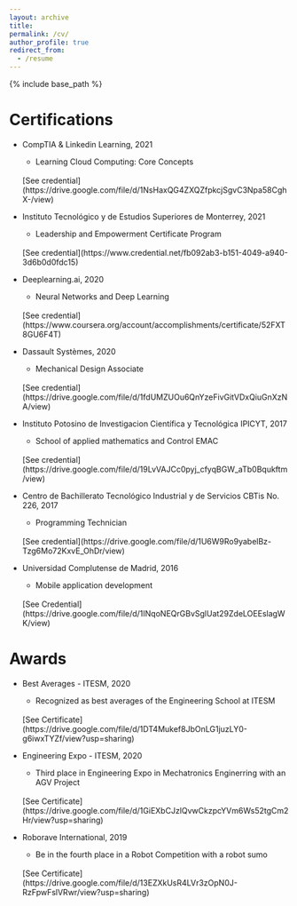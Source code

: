 ```yaml
---
layout: archive
title:
permalink: /cv/
author_profile: true
redirect_from:
  - /resume
---
```


{% include base_path %}

Certifications
======

* CompTIA & Linkedin Learning, 2021
  * Learning Cloud Computing: Core Concepts
  <br>
    [See credential](https://drive.google.com/file/d/1NsHaxQG4ZXQZfpkcjSgvC3Npa58CghX-/view)

* Instituto Tecnológico y de Estudios Superiores de Monterrey, 2021
  * Leadership and Empowerment Certificate Program
  <br>
    [See credential](https://www.credential.net/fb092ab3-b151-4049-a940-3d6b0d0fdc15)

* Deeplearning.ai, 2020
  * Neural Networks and Deep Learning
  <br>
    [See credential](https://www.coursera.org/account/accomplishments/certificate/52FXT8GU6F4T)

* Dassault Systèmes, 2020
  * Mechanical Design Associate
  <br>
    [See credential](https://drive.google.com/file/d/1fdUMZUOu6QnYzeFivGitVDxQiuGnXzNA/view)

* Instituto Potosino de Investigacion Científica y Tecnológica IPICYT, 2017
  * School of applied mathematics and Control EMAC
  <br>
    [See credential](https://drive.google.com/file/d/19LvVAJCc0pyj_cfyqBGW_aTb0Bqukftm/view)

* Centro de Bachillerato Tecnológico Industrial y de Servicios CBTis No. 226, 2017
  * Programming Technician
  <br>
    [See credential](https://drive.google.com/file/d/1U6W9Ro9yabelBz-Tzg6Mo72KxvE_OhDr/view)
* Universidad Complutense de Madrid, 2016
  * Mobile application development
  <br>
    [See Credential](https://drive.google.com/file/d/1INqoNEQrGBvSglUat29ZdeLOEEslagWK/view)


Awards
======

* Best Averages - ITESM, 2020
  * Recognized as best averages of the Engineering School at ITESM
   <br>
    [See Certificate](https://drive.google.com/file/d/1DT4Mukef8JbOnLG1juzLY0-g6iwxTYZf/view?usp=sharing)


* Engineering Expo - ITESM, 2020
  * Third place in Engineering Expo in Mechatronics Enginerring with an AGV Project
   <br>
    [See Certificate](https://drive.google.com/file/d/1GiEXbCJzlQvwCkzpcYVm6Ws52tgCm2Hr/view?usp=sharing)


* Roborave International, 2019
  * Be in the fourth place in a Robot Competition with a robot sumo
  <br>
    [See Certificate](https://drive.google.com/file/d/13EZXkUsR4LVr3zOpN0J-RzFpwFslVRwr/view?usp=sharing)
